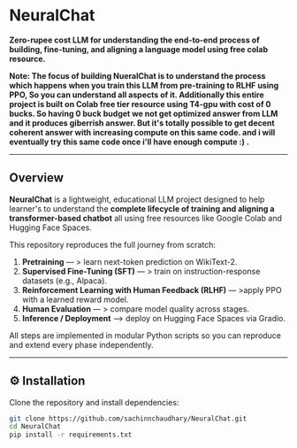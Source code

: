 # NeuralChat  
**Zero-rupee cost LLM for understanding the end-to-end process of building, fine-tuning, and aligning a language model using free colab resource.**

**Note: The focus of building NueralChat is to understand the process which happens when you train this LLM from pre-training to RLHF using PPO, So you can understand all aspects of it. 
Additionally this entire project is built on Colab free tier resource using T4-gpu with cost of 0 bucks. So having 0 buck budget we not get optimized answer from LLM and it produces giberrish answer. 
But it's totally possible to get decent coherent answer with increasing compute on this same code. and i will eventually try this same code once i'll have enough compute :) .**

---

## Overview
**NeuralChat** is a lightweight, educational LLM project designed to help learner's to understand the **complete lifecycle of training and aligning a transformer-based chatbot** all using free resources like Google Colab and Hugging Face Spaces.

This repository reproduces the full journey from scratch:
1.  **Pretraining** — > learn next-token prediction on WikiText-2.  
2.  **Supervised Fine-Tuning (SFT)** — > train on instruction-response datasets (e.g., Alpaca).  
3.  **Reinforcement Learning with Human Feedback (RLHF)** — >apply PPO with a learned reward model.  
4.  **Human Evaluation** — > compare model quality across stages.  
5.  **Inference / Deployment** —> deploy on Hugging Face Spaces via Gradio.

All steps are implemented in modular Python scripts so you can reproduce and extend every phase independently.



---

## ⚙️ Installation
Clone the repository and install dependencies:
```bash
git clone https://github.com/sachinnchaudhary/NeuralChat.git
cd NeuralChat
pip install -r requirements.txt
